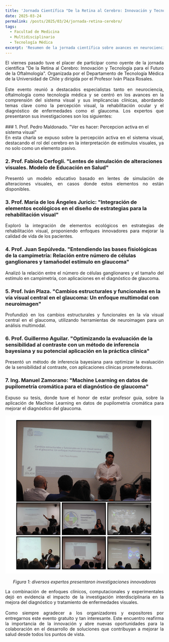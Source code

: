 ```yaml
---
title: 'Jornada Científica "De la Retina al Cerebro: Innovación y Tecnología para el Futuro de la Oftalmología"'
date: 2025-03-24
permalink: /posts/2025/03/24/jornada-retina-cerebro/
tags:
  - Facultad de Medicina
  - Multidisciplinario
  - Tecnología Médica
excerpt: 'Resumen de la jornada científica sobre avances en neurociencia, oftalmología y tecnología médica enfocada en la percepción visual, rehabilitación ocular y diagnóstico del glaucoma.'
---
```


<div style="text-align: justify;">El viernes pasado tuve el placer de participar como oyente de la jornada científica "De la Retina al Cerebro: Innovación y Tecnología para el Futuro de la Oftalmología". Organizada por el Departamento de Tecnología Médica de la Universidad de Chile y dirigida por el Profesor Iván Plaza Rosales. </div>

<br>
<div style="text-align: justify;">Este evento reunió a destacados especialistas tanto en neurociencia, oftalmología como tecnología médica y se centró en los avances en la comprensión del sistema visual y sus implicancias clínicas, abordando temas clave como la percepción visual, la rehabilitación ocular y el diagnóstico de enfermedades como el glaucoma. Los expertos que presentaron sus investigaciones son los siguientes:</div>
<br>
### 1. Prof. Pedro Maldonado. "Ver es hacer: Percepcion activa en el sistema visual"
<div style="text-align: justify;"> En esta charla se expuso sobre la percepción activa en el sistema visual, destacando el rol del cerebro en la interpretación de estímulos visuales, ya no solo como un elemento pasivo.</div>

### 2. Prof. Fabiola Cerfogli. "Lentes de simulación de alteraciones visuales. Modelo de Educación en Salud"
<div style="text-align: justify;"> Presentó un modelo educativo basado en lentes de simulación de alteraciones visuales, en casos donde estos elementos no están disponibles.</div>

### 3. Prof. María de los Ángeles Juricic: "Integración de elementos ecológicos en el diseño de estrategias para la rehabilitación visual"
<div style="text-align: justify;"> Exploró la integración de elementos ecológicos en estrategias de rehabilitación visual, proponiendo enfoques innovadores para mejorar la calidad de vida de los pacientes.</div>

### 4. Prof. Juan Sepúlveda. "Entendiendo las bases fisiológicas de la campimetría: Relación entre número de células ganglionares y tamañodel estímulo en glaucoma"
<div style="text-align: justify;"> Analizó la relación entre el número de células ganglionares y el tamaño del estímulo en campimetría, con aplicaciones en el diagnóstico de glaucoma.</div>

### 5. Prof. Iván Plaza. "Cambios estructurales y funcionales en la vía visual central en el glaucoma: Un enfoque multimodal con neuroimagen" 
<div style="text-align: justify;"> Profundizó en los cambios estructurales y funcionales en la vía visual central en el glaucoma, utilizando herramientas de neuroimagen para un análisis multimodal.</div>

### 6. Prof. Guillermo Aguilar. "Optimizando la evaluación de la sensibilidad al contraste con un método de inferencia bayesiana y su potencial aplicación en la práctica clínica"
<div style="text-align: justify;"> Presentó un método de inferencia bayesiana para optimizar la evaluación de la sensibilidad al contraste, con aplicaciones clínicas prometedoras.</div>

### 7. Ing. Manuel Zamorano: "Machine Learning en datos de pupilometría cromática para el diagnóstico de glaucoma"
<div style="text-align: justify;"> Expuso su tesis, donde tuve el honor de estar profesor guia, sobre la aplicación de Machine Learning en datos de pupilometría cromática para mejorar el diagnóstico del glaucoma.</div>

<p align="center">
  <p align="center">
  <img src="/files/Jornadas_TM.png" alt="Diversos expertos presentaron investigaciones innovadoras">
</p>
<p align="center">
  <em>Figura 1: diversos expertos presentaron investigaciones innovadoras</em>
</p>

<div style="text-align: justify;">La combinación de enfoques clínicos, computacionales y experimentales dejó en evidencia el impacto de la investigación interdisciplinaria en la mejora del diagnóstico y tratamiento de enfermedades visuales.
</div>
<br>
<div style="text-align: justify;">Como siempre agradecer a los organizadores y expositores por entregarnos este evento gratuito y tan interesante. Este encuentro reafirma la importancia de la innovación y abre nuevas oportunidades para la colaboración en el desarrollo de soluciones que contribuyan a mejorar la salud desde todos los puntos de vista. </div>

